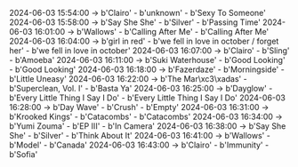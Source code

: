 2024-06-03 15:54:00 -> b'Clairo' - b'unknown' - b'Sexy To Someone'
2024-06-03 15:58:00 -> b'Say She She' - b'Silver' - b'Passing Time'
2024-06-03 16:01:00 -> b'Wallows' - b'Calling After Me' - b'Calling After Me'
2024-06-03 16:04:00 -> b'girl in red' - b'we fell in love in october / forget her' - b'we fell in love in october'
2024-06-03 16:07:00 -> b'Clairo' - b'Sling' - b'Amoeba'
2024-06-03 16:11:00 -> b'Suki Waterhouse' - b'Good Looking' - b'Good Looking'
2024-06-03 16:18:00 -> b'Fazerdaze' - b'Morningside' - b'Little Uneasy'
2024-06-03 16:22:00 -> b'The Mar\xc3\xadas' - b'Superclean, Vol. I' - b'Basta Ya'
2024-06-03 16:25:00 -> b'Dayglow' - b'Every Little Thing I Say I Do' - b'Every Little Thing I Say I Do'
2024-06-03 16:28:00 -> b'Day Wave' - b'Crush' - b'Empty'
2024-06-03 16:31:00 -> b'Krooked Kings' - b'Catacombs' - b'Catacombs'
2024-06-03 16:34:00 -> b'Yumi Zouma' - b'EP III' - b'In Camera'
2024-06-03 16:38:00 -> b'Say She She' - b'Silver' - b'Think About It'
2024-06-03 16:41:00 -> b'Wallows' - b'Model' - b'Canada'
2024-06-03 16:43:00 -> b'Clairo' - b'Immunity' - b'Sofia'
